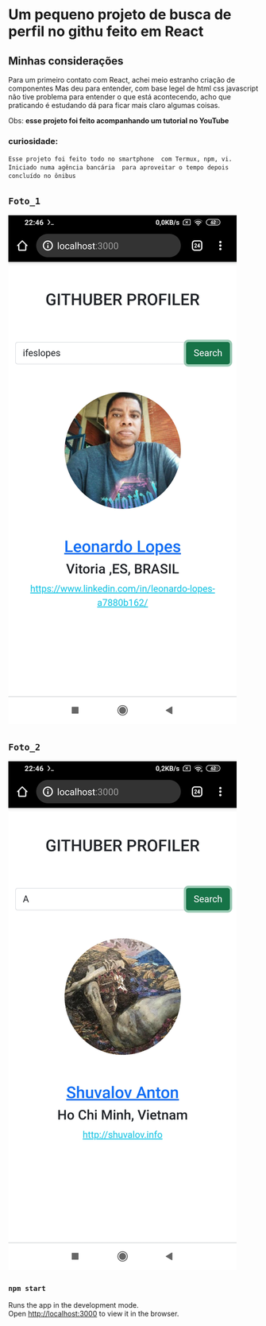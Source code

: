 # Um pequeno projeto de busca de perfil no githu feito em React
## Minhas considerações 

Para um primeiro contato com React, achei meio estranho criação de componentes 
Mas deu para entender, com base legel de html css javascript não tive problema 
para entender o que está acontecendo, acho que praticando é estudando dá para 
ficar mais claro algumas coisas. 

Obs:
<b>esse projeto foi feito acompanhando um tutorial no YouTube</b>
### curiosidade:
`Esse projeto foi feito todo no smartphone 
com Termux, npm, vi. Iniciado numa agência bancária 
para aproveitar o tempo depois concluído no ônibus`


## `Foto_1`
![Screenshot](https://github.com/ifeslopes/reactinicio/blob/main/foto1.jpg) 
## `Foto_2`
![Screenshot](https://github.com/ifeslopes/reactinicio/blob/main/foto2.jpg) 
</p>

### `npm start`
Runs the app in the development mode.\
Open [http://localhost:3000](http://localhost:3000) to view it in the browser.
